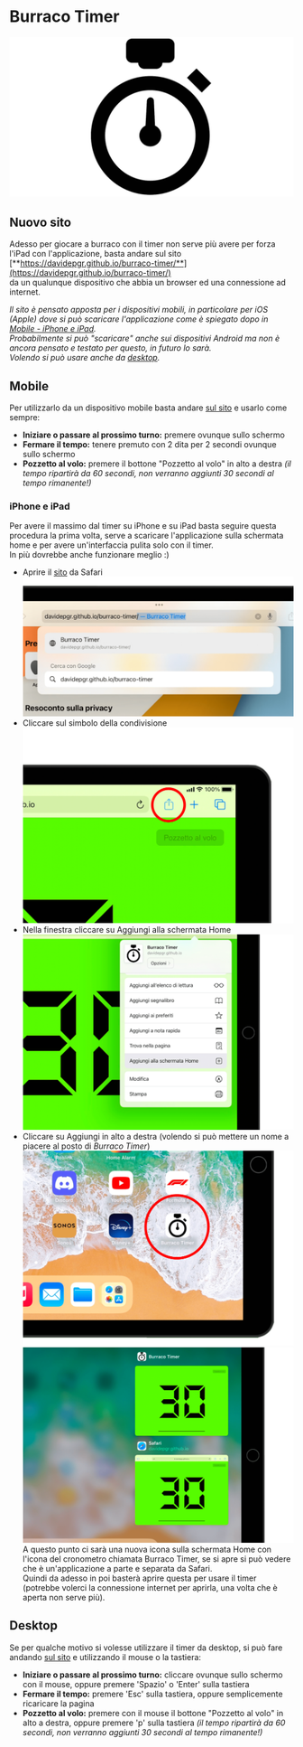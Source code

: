 # Burraco Timer
![img1](/assets/readme/thumbinail.png)  

## Nuovo sito
Adesso per giocare a burraco con il timer non serve più avere per forza l'iPad con l'applicazione, basta andare sul sito  
[**https://davidepgr.github.io/burraco-timer/**](https://davidepgr.github.io/burraco-timer/)  
da un qualunque dispositivo che abbia un browser ed una connessione ad internet.  

_Il sito è pensato apposta per i dispositivi mobili, in particolare per iOS (Apple) dove si può scaricare l'applicazione come è spiegato dopo in [Mobile - iPhone e iPad](#iPhone-e-iPad).  
Probabilmente si può "scaricare" anche sui dispositivi Android ma non è ancora pensato e testato per questo, in futuro lo sarà.  
Volendo si può usare anche da [desktop](#Desktop)._

## Mobile
Per utilizzarlo da un dispositivo mobile basta andare [sul sito](#Nuovo-sito) e usarlo come sempre:  
* **Iniziare o passare al prossimo turno:** premere ovunque sullo schermo
* **Fermare il tempo:** tenere premuto con 2 dita per 2 secondi ovunque sullo schermo
* **Pozzetto al volo:** premere il bottone "Pozzetto al volo" in alto a destra _(il tempo ripartirà da 60 secondi, non verranno aggiunti 30 secondi al tempo rimanente!)_

### iPhone e iPad
Per avere il massimo dal timer su iPhone e su iPad basta seguire questa procedura la prima volta, serve a scaricare l'applicazione sulla schermata home e per avere un'interfaccia pulita solo con il timer.  
In più dovrebbe anche funzionare meglio :)
* Aprire il [sito](#Nuovo-sito) da Safari
![iOSTutorialImage1](/assets/readme/iOSTutorialImage1.png)
* Cliccare sul simbolo della condivisione
![iOSTutorialImage2](/assets/readme/iOSTutorialImage2.png)
* Nella finestra cliccare su Aggiungi alla schermata Home
![iOSTutorialImage3](/assets/readme/iOSTutorialImage3.png)
* Cliccare su Aggiungi in alto a destra (volendo si può mettere un nome a piacere al posto di _Burraco Timer_)
![iOSTutorialImage4](/assets/readme/iOSTutorialImage4.png)
![iOSTutorialImage5](/assets/readme/iOSTutorialImage5.png)
A questo punto ci sarà una nuova icona sulla schermata Home con l'icona del cronometro chiamata Burraco Timer, se si apre si può vedere che è un'applicazione a parte e separata da Safari.  
Quindi da adesso in poi basterà aprire questa per usare il timer (potrebbe volerci la connessione internet per aprirla, una volta che è aperta non serve più).

## Desktop
Se per qualche motivo si volesse utilizzare il timer da desktop, si può fare andando [sul sito](#Nuovo-sito) e utilizzando il mouse o la tastiera:
* **Iniziare o passare al prossimo turno:** cliccare ovunque sullo schermo con il mouse, oppure premere 'Spazio' o 'Enter' sulla tastiera
* **Fermare il tempo:** premere 'Esc' sulla tastiera, oppure semplicemente ricaricare la pagina
* **Pozzetto al volo:** premere con il mouse il bottone "Pozzetto al volo" in alto a destra, oppure premere 'p' sulla tastiera _(il tempo ripartirà da 60 secondi, non verranno aggiunti 30 secondi al tempo rimanente!)_
